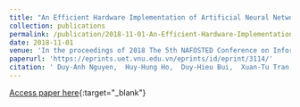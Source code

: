 ```yaml
---
title: "An Efficient Hardware Implementation of Artificial Neural Network based on Stochastic Computing"
collection: publications
permalink: /publication/2018-11-01-An-Efficient-Hardware-Implementation-of-Artificial-Neural-Network-based-on-Stochastic-Computing
date: 2018-11-01
venue: 'In the proceedings of 2018 The 5th NAFOSTED Conference on Information and Computer Science (NICS)'
paperurl: 'https://eprints.uet.vnu.edu.vn/eprints/id/eprint/3114/'
citation: ' Duy-Anh Nguyen,  Huy-Hung Ho,  Duy-Hieu Bui,  Xuan-Tu Tran, &quot;An Efficient Hardware Implementation of Artificial Neural Network based on Stochastic Computing.&quot; In the proceedings of 2018 The 5th NAFOSTED Conference on Information and Computer Science (NICS), 2018.'
---
```

[Access paper here](https://eprints.uet.vnu.edu.vn/eprints/id/eprint/3114/){:target="_blank"}
